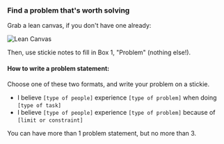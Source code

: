 ### Find a problem that's worth solving

Grab a lean canvas, if you don't have one already:

![Lean Canvas](http://1zdtw21ubuji3i00b23nl364.wpengine.netdna-cdn.com/wp-content/uploads/2012/06/Screen-Shot-2012-06-14-at-9.38.44-AM.png)

Then, use stickie notes to fill in Box 1, "Problem" (nothing else!).

#### How to write a problem statement:

Choose one of these two formats, and write your problem on a stickie.

- I believe `[type of people]` experience `[type of problem]` when doing `[type of task]`
- I believe `[type of people]` experience `[type of problem]` because of `[limit or constraint]`

You can have more than 1 problem statement, but no more than 3.
